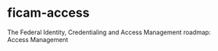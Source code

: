 # ficam-access
The Federal Identity, Credentialing and Access Management roadmap: Access Management
